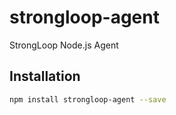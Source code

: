# strongloop-agent

StrongLoop Node.js Agent

## Installation

```sh
npm install strongloop-agent --save
```

